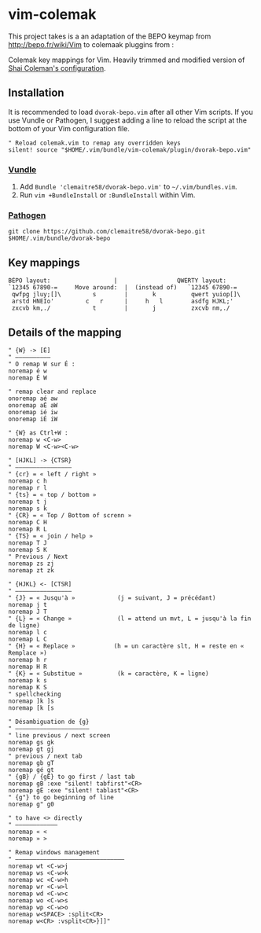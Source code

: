 vim-colemak
===========

This project takes is a an adaptation of the BEPO keymap from http://bepo.fr/wiki/Vim to colemaak pluggins from : 

Colemak key mappings for Vim. Heavily trimmed and modified version of [Shai Coleman's configuration](http://colemak.com/pub/vim/colemak.vim).

Installation
------------

It is recommended to load `dvorak-bepo.vim` after all other Vim scripts. If you use Vundle or Pathogen, I suggest adding a line to reload the script at the bottom of your Vim configuration file.

    " Reload colemak.vim to remap any overridden keys
    silent! source "$HOME/.vim/bundle/vim-colemak/plugin/dvorak-bepo.vim"

### [Vundle](https://github.com/gmarik/vundle)

1. Add `Bundle 'clemaitre58/dvorak-bepo.vim'` to `~/.vim/bundles.vim`.
2. Run `vim +BundleInstall` or `:BundleInstall` within Vim.

### [Pathogen](https://github.com/tpope/vim-pathogen)

    git clone https://github.com/clemaitre58/dvorak-bepo.git $HOME/.vim/bundle/dvorak-bepo


Key mappings
------------

    BÉPO layout:                  |                 QWERTY layout:
    `12345 67890-=     Move around:  |  (instead of)   `12345 67890-=
     qwfpg jluy;[]\         s        |       k          qwert yuiop[]\
     arstd HNEIo'         c   r      |     h   l        asdfg HJKL;'
     zxcvb km,./            t        |       j          zxcvb nm,./
 
 Details of the mapping
 ----------------------
    " {W} -> [É]
    " ——————————
    " O remap W sur É :
    noremap é w
    noremap É W
    
    " remap clear and replace
    onoremap aé aw
    onoremap aÉ aW
    onoremap ié iw
    onoremap iÉ iW
    
    " {W} as Ctrl+W :
    noremap w <C-w>
    noremap W <C-w><C-w>
    
    " [HJKL] -> {CTSR}
    " ————————————————
    " {cr} = « left / right »
    noremap c h
    noremap r l
    " {ts} = « top / bottom »
    noremap t j
    noremap s k
    " {CR} = « Top / Bottom of screnn »
    noremap C H
    noremap R L
    " {TS} = « join / help »
    noremap T J
    noremap S K
    " Previous / Next
    noremap zs zj
    noremap zt zk
    
    " {HJKL} <- [CTSR]
    " ————————————————
    " {J} = « Jusqu'à »            (j = suivant, J = précédant)
    noremap j t
    noremap J T
    " {L} = « Change »             (l = attend un mvt, L = jusqu'à la fin de ligne)
    noremap l c
    noremap L C
    " {H} = « Replace »           (h = un caractère slt, H = reste en « Remplace »)
    noremap h r
    noremap H R
    " {K} = « Substitue »          (k = caractère, K = ligne)
    noremap k s
    noremap K S
    " spellchecking
    noremap ]k ]s
    noremap [k [s
    
    " Désambiguation de {g}
    " —————————————————————
    " line previous / next screen
    noremap gs gk
    noremap gt gj
    " previous / next tab
    noremap gb gT
    noremap gé gt
    " {gB} / {gÉ} to go first / last tab
    noremap gB :exe "silent! tabfirst"<CR>
    noremap gÉ :exe "silent! tablast"<CR>
    " {g"} to go beginning of line
    noremap g" g0
    
    " to have <> directly
    " ————————————
    noremap « <
    noremap » >
    
    " Remap windows management
    " ———————————————————————————————
    noremap wt <C-w>j
    noremap ws <C-w>k
    noremap wc <C-w>h
    noremap wr <C-w>l
    noremap wd <C-w>c
    noremap wo <C-w>s
    noremap wp <C-w>o
    noremap w<SPACE> :split<CR>
    noremap w<CR> :vsplit<CR>}]]"
